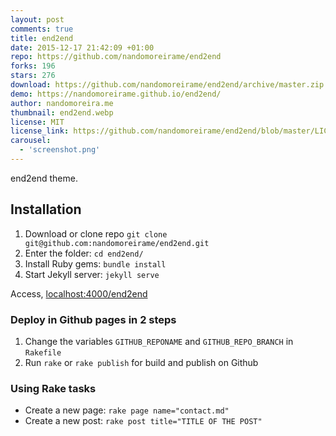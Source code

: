 ```yaml
---
layout: post
comments: true
title: end2end
date: 2015-12-17 21:42:09 +01:00
repo: https://github.com/nandomoreirame/end2end
forks: 196
stars: 276
download: https://github.com/nandomoreirame/end2end/archive/master.zip
demo: https://nandomoreirame.github.io/end2end/
author: nandomoreira.me
thumbnail: end2end.webp
license: MIT
license_link: https://github.com/nandomoreirame/end2end/blob/master/LICENSE
carousel:
  - 'screenshot.png'
---
```


end2end theme.

## Installation

1. Download or clone repo `git clone git@github.com:nandomoreirame/end2end.git`
2. Enter the folder: `cd end2end/`
3. Install Ruby gems: `bundle install`
4. Start Jekyll server: `jekyll serve`

Access, [localhost:4000/end2end](https://localhost:4000/end2end)

### Deploy in Github pages in 2 steps

1. Change the variables `GITHUB_REPONAME` and `GITHUB_REPO_BRANCH` in `Rakefile`
2. Run `rake` or `rake publish` for build and publish on Github

### Using Rake tasks

* Create a new page: `rake page name="contact.md"`
* Create a new post: `rake post title="TITLE OF THE POST"`
